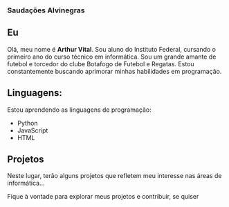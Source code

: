 ### Saudações Alvinegras

## Eu
Olá, meu nome é **Arthur Vital**. Sou aluno do Instituto Federal, cursando o primeiro ano do curso técnico em informática. Sou um grande amante de futebol e torcedor do clube Botafogo de Futebol e Regatas. Estou constantemente buscando aprimorar minhas habilidades em programação.

## Linguagens:
Estou aprendendo as linguagens de programação:
- Python
- JavaScript
- HTML

## Projetos
Neste lugar, terão alguns projetos que refletem meu interesse nas áreas de informática...

Fique à vontade para explorar meus projetos e contribuir, se quiser

